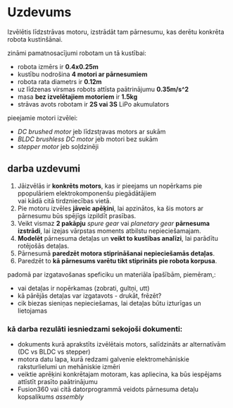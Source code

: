 # Uzdevums

Izvēlētis līdzstrāvas motoru, izstrādāt tam pārnesumu, kas derētu konkrēta robota kustinšānai. 

zināmi pamatnosacījumi robotam un tā kustībai: 
 - robota izmērs ir **0.4x0.25m**
 - kustību nodrošina **4 motori ar pārnesumiem**
 - robota rata diametrs ir **0.12m**
 - uz līdzenas virsmas robots attīsta paātrinājumu **0.35m/s^2**
 - masa **bez izvelētajiem motoriem** ir **1.5kg**
 - strāvas avots robotam ir **2S vai 3S** LiPo akumulators
 
pieejamie motori izvēlei: 
- *DC brushed motor* jeb līdzstŗavas motors ar sukām
- *BLDC brushless DC motor* jeb motori bez sukām
- *stepper motor* jeb soļdzinēji

## darba uzdevumi 

1) Jāizvēlās ir **konkrēts motors**, kas ir pieejams un nopērkams pie ppopulāriem elektrokomponenšu piegādātājiem </br>
vai kādā citā tirdzniecības vietā. </br>
2) Pie motoru izvēles **jāveic apēķini**, lai apzinātos, ka šis motors ar pārnesumu būs spējīgs izpildīt prasības.</br>
3) Veikt vismaz **2 pakāpju** *spure gear* vai *planetary gear* **pārnesuma izstrādi**, lai izejas vārpstas moments atbilstu nepieciešamajam.</br>
4) **Modelēt** pārnesuma detaļas un **veikt to kustības analīzi**, lai parādītu rotējošās detaļas.</br>
5) Pārnesumā **paredzēt motora stiprināšanai nepieciešamās detaļas**.</br>
6) Paredzēt to **kā pārnesums varētu tikt stiprināts pie robota korpusa**.


padomā par izgatavošanas speficiku un materiāla īpašībām, piemēram,:
- vai detaļas ir nopērkamas (zobrati, gultņi, utt)
- kā pārējās detaļas var izgatavots - drukāt, frēzēt? 
- cik biezas sieniņas nepieciešamas, lai detaļas būtu izturīgas un lietojamas


### kā darba rezulāti iesniedzami sekojoši dokumenti: 
- dokuments kurā aprakstīts izvēlētais motors, salīdzināts ar alternatīvām (DC vs BLDC vs stepper) </br> 
- motora datu lapa, kurā redzami galvenie elektromehāniskie raksturlielumi un mehāniskie izmēri </br> 
- veiktie aprēķini konkrētajam motoram, kas apliecina, ka būs iespējams attīstīt prasīto paātrinājumu </br> 
- Fusion360 vai citā datorprogrammā veidots pārnesuma detaļu kopsalikums *assembly*

 
